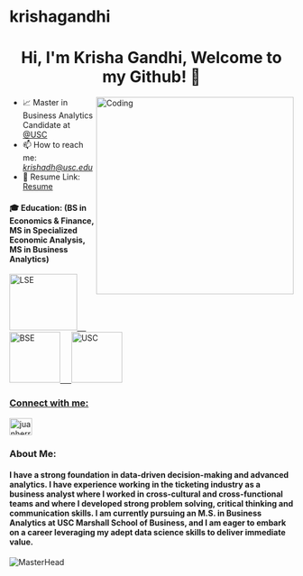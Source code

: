 # krishagandhi

<h1 align="center">Hi, I'm Krisha Gandhi, Welcome to my Github! 🧪</h1>
<!-- <h3 align="center">Data-Driven Data Scientist Committed to Tackling Real-World Challenges</h3> -->
<img align="right" alt="Coding" width="350" src="https://hackernoon.com/images/f2px36fy.gif">



- 📈 Master in Business Analytics Candidate at [@USC](https://www.usc.edu/)
- 📫 How to reach me: *krishadh@usc.edu*
-  📄 Resume Link: [Resume](https://drive.google.com/file/d/1DDRmyNnNcNeyPGtAouYLJrKaHxTkasbm/view?usp=drive_link)
<!-- ⚡ Fun fact: *Pro * -->


<h4 align="left">🎓 Education: (BS in Economics & Finance, MS in Specialized Economic Analysis, MS in Business Analytics)</h4>
<a href="https://www.lse.ac.uk/" target="_blank" rel="noreferrer"><img src="https://download.logo.wine/logo/London_School_of_Economics/London_School_of_Economics-Logo.wine.png" alt="LSE" width="120" height="100"/>
&nbsp;&nbsp;&nbsp;
<a href="https://usc.edu/" target="_blank" rel="noreferrer"><img src="https://images.app.goo.gl/Jk79aiSqir5vCocY6" alt="BSE" width="90" height="90"/>
&nbsp;&nbsp;&nbsp;
<a href="https://usc.edu/" target="_blank" rel="noreferrer"><img src="https://upload.wikimedia.org/wikipedia/commons/9/94/USC_Trojans_logo.svg" alt="USC" width="90" height="90"/>



<h3 align="left">Connect with me:</h3>
<p align="left">
<a href="https://www.linkedin.com/in/krisha-gandhi/" target="blank"><img align="center" src="https://raw.githubusercontent.com/rahuldkjain/github-profile-readme-generator/master/src/images/icons/Social/linked-in-alt.svg" alt="juanherrera" height="30" width="40" /></a>
</p>

<h3 align="left">About Me:</h3>
<h4 align="left">I have a strong foundation in data-driven decision-making and advanced analytics. I have experience working in the ticketing industry as a business analyst where I worked in cross-cultural and cross-functional teams and where I developed strong problem solving, critical thinking and communication skills. I am currently pursuing an M.S. in Business Analytics at USC Marshall School of Business, and I am eager to embark on a career leveraging my adept data science skills to deliver immediate value.</h4>
  
![MasterHead](https://i.pinimg.com/originals/fc/71/63/fc71635c7f1b09ed30413f59bb749582.gif)
